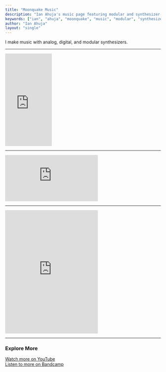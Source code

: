 ```yaml
---
title: "Moonquake Music"
description: "Ian Ahuja's music page featuring modular and synthesizer-based compositions"
keywords: ["ian", "ahuja", "moonquake", "music", "modular", "synthesizer"]
author: "Ian Ahuja"
layout: "single"
---
```


I make music with analog, digital, and modular synthesizers.

---

<iframe width="30%" height="300" scrolling="no" frameborder="no" allow="autoplay" src="https://w.soundcloud.com/player/?url=https%3A//api.soundcloud.com/tracks/1912381910&color=%23ff5500&auto_play=false&hide_related=false&show_comments=true&show_user=true&show_reposts=false&show_teaser=true&visual=true"></iframe>

---

<iframe src="https://www.youtube-nocookie.com/embed/_Cqhu-U_syU?si=oxbUVZgfBWKIoxQ-&controls=1&start=1920" title="YouTube video player" frameborder="0" allow="accelerometer; autoplay; clipboard-write; encrypted-media; gyroscope; picture-in-picture; web-share" referrerpolicy="strict-origin-when-cross-origin" allowfullscreen></iframe>

---

<iframe style="border: 0; width: 300px; height: 400px;" src="https://bandcamp.com/EmbeddedPlayer/track=804438219/size=large/bgcol=333333/linkcol=2ebd35/tracklist=false/transparent=true/" seamless><a href="https://m-oonquake.bandcamp.com/track/clandestine-shimmer">clandestine shimmer by moonquake</a></iframe>

---

### Explore More

[Watch more on YouTube](https://www.youtube.com/@m_oonquake)  
[Listen to more on Bandcamp](https://m-oonquake.bandcamp.com/)
